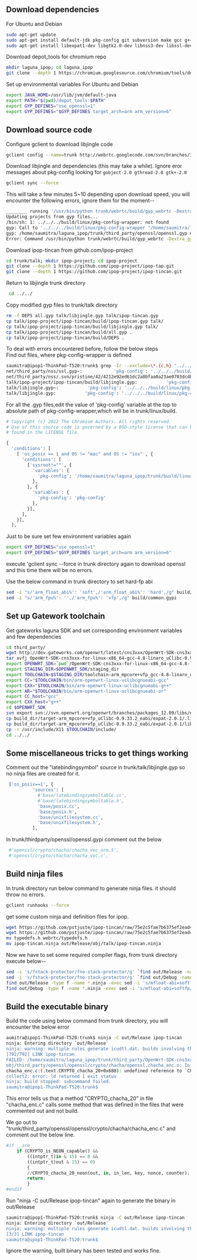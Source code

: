 ## Download dependencies  
  
For Ubuntu and Debian
  
```bash
sudo apt-get update
sudo apt-get install default-jdk pkg-config git subversion make gcc g++ python
sudo apt-get install libexpat1-dev libgtk2.0-dev libnss3-dev libssl-dev 
```
  
Download depot_tools for chromium repo
```bash
mkdir laguna_ipop; cd laguna_ipop
git clone --depth 1 https://chromium.googlesource.com/chromium/tools/depot_tools.git
```      
Set up environmental variables
For Ubuntu and Debian
```bash
export JAVA_HOME=/usr/lib/jvm/default-java
export PATH="$(pwd)/depot_tools:$PATH"
export GYP_DEFINES="use_openssl=1"
export GYP_DEFINES="$GYP_DEFINES target_arch=arm arm_version=6"
```  
## Download source code
Configure gclient to download libjingle code
```bash
gclient config --name=trunk http://webrtc.googlecode.com/svn/branches/3.52
```  
Download libjingle and dependencies (this may take a while). Ignore eror messages 
about pkg-config looking for `gobject-2.0 gthread-2.0 gtk+-2.0`
```bash
gclient sync --force
```  
This will take a few minutes 5~10 depending upon download speed, you will encounter the following errors, ignore them for the moment--
```bash
________ running '/usr/bin/python trunk/webrtc/build/gyp_webrtc -Dextra_gyp_flag=0' in '/home/saumitra/laguna_ipop'
Updating projects from gyp files...
/bin/sh: 1: ../../../build/linux/pkg-config-wrapper: not found
gyp: Call to '../../../build/linux/pkg-config-wrapper "/home/saumitra/laguna_ipop/trunk/arm-sysroot" "arm" --libs-only-L --libs-only-other nss' returned exit status 127.
gyp: /home/saumitra/laguna_ipop/trunk/third_party/openssl/openssl.gyp not found (cwd: /home/saumitra/laguna_ipop)
Error: Command /usr/bin/python trunk/webrtc/build/gyp_webrtc -Dextra_gyp_flag=0 returned non-zero exit status   in /home/saumitra/laguna_ipop

```    
Download ipop-tincan from github.com/ipop-project
```bash
cd trunk/talk; mkdir ipop-project; cd ipop-project
git clone --depth 1 https://github.com/ipop-project/ipop-tap.git
git clone --depth 1 https://github.com/ipop-project/ipop-tincan.git
```  
Return to libjingle trunk directory
```bash
 cd ../../
```  
Copy modified gyp files to trunk/talk directory
```bash
rm -f DEPS all.gyp talk/libjingle.gyp talk/ipop-tincan.gyp
cp talk/ipop-project/ipop-tincan/build/ipop-tincan.gyp talk/
cp talk/ipop-project/ipop-tincan/build/libjingle.gyp talk/
cp talk/ipop-project/ipop-tincan/build/all.gyp .
cp talk/ipop-project/ipop-tincan/build/DEPS .
```      
To deal with errors encountered before, follow the below steps  
Find out files, where pkg-config-wrapper is defined  
```bash
saumitra@ipop1-ThinkPad-T520:trunk$ grep -Ir --exclude=\*.{c,h} "../../../build/linux/pkg-config-wrapper" *
net/third_party/nss/ssl.gyp~:            'pkg-config': '../../../build/linux/pkg-config-wrapper "<(sysroot)" "<(target_arch)"',
net/third_party/nss/.svn/pristine/42/4212e92ed61dc2a0bfaa0a23ae0703dcd811161c.svn-base~:            'pkg-config': '../../../build/linux/pkg-config-wrapper "<(sysroot)" "<(target_arch)"',
talk/ipop-project/ipop-tincan/build/libjingle.gyp:           'pkg-config': '../../../build/linux/pkg-config-wrapper "<(sysroot)" "<(target_arch)"',
talk/libjingle.gyp~:           'pkg-config': '../../../build/linux/pkg-config-wrapper "<(sysroot)" "<(target_arch)"',
talk/libjingle.gyp:           'pkg-config': '../../../build/linux/pkg-config-wrapper "<(sysroot)" "<(target_arch)"',
```   
  
 For all the .gyp files,edit the value of 'pkg-config' variable at the top to absolute path of pkg-config-wrapper,which will be in trunk/linux/build.  
```python
# Copyright (c) 2012 The Chromium Authors. All rights reserved.
# Use of this source code is governed by a BSD-style license that can be
# found in the LICENSE file.

{
  'conditions': [
    [ 'os_posix == 1 and OS != "mac" and OS != "ios"', {
      'conditions': [
        ['sysroot!=""', {
          'variables': {
            'pkg-config': '/home/saumitra/laguna_ipop/trunk/build/linux/pkg-config-wrapper "<(sysroot)" "<(target_arch)"',
          },
        }, {
          'variables': {
            'pkg-config': 'pkg-config'
          },
        }],
      ],
    }],
  ],  
```    
  
 Just to be sure set few environment variables again  
```bash
export GYP_DEFINES="use_openssl=1"
export GYP_DEFINES="$GYP_DEFINES target_arch=arm arm_version=6" 
```  
 
execute 'gclient sync --force in trunk directory again to download openssl and this time there will be no errors. 

 Use the below command  in trunk directory to set hard-fp abi   
```bash
sed -i "s/'arm_float_abi%': 'soft',/'arm_float_abi%': 'hard',/g" build/common.gypi
sed -i "s/'arm_fpu%': '',/'arm_fpu%': 'vfp',/g" build/common.gypi
```    
## Set up Gatework toolchain  

 Get gateworks laguna SDK and set corresponding environment variables and few dependencies
```bash
cd third_party/
wget http://dev.gateworks.com/openwrt/latest/cns3xxx/OpenWrt-SDK-cns3xxx-for-linux-x86_64-gcc-4.8-linaro_uClibc-0.9.33.2.tar.bz2
tar xvfj OpenWrt-SDK-cns3xxx-for-linux-x86_64-gcc-4.8-linaro_uClibc-0.9.33.2.tar.bz2 
export OPENWRT_SDK=`pwd`/OpenWrt-SDK-cns3xxx-for-linux-x86_64-gcc-4.8-linaro_uClibc-0.9.33.2
export STAGING_DIR=$OPENWRT_SDK/staging_dir
export TOOLCHAIN=$STAGING_DIR/toolchain-arm_mpcore+vfp_gcc-4.8-linaro_uClibc-0.9.33.2_eabi
export CC="$TOOLCHAIN/bin/arm-openwrt-linux-uclibcgnueabi-gcc"
export CXX="$TOOLCHAIN/bin/arm-openwrt-linux-uclibcgnueabi-g++"
export AR="$TOOLCHAIN/bin/arm-openwrt-linux-uclibcgnueabi-ar"
export CC_host="gcc"
export CXX_host="g++"
cd $OPENWRT_SDK
svn export svn://svn.openwrt.org/openwrt/branches/packages_12.09/libs/expat package/expat; make
cp build_dir/target-arm_mpcore+vfp_uClibc-0.9.33.2_eabi/expat-2.0.1/.libs/libexpat.a $TOOLCHAIN/lib
cp build_dir/target-arm_mpcore+vfp_uClibc-0.9.33.2_eabi/expat-2.0.1/lib/*.h $TOOLCHAIN/include/
cp -r /usr/include/X11 $TOOLCHAIN/include/
cd ../../
```    
## Some miscellaneous tricks to get things working  

 Comment out the "latebindingsymbol" source in trunk/talk/libjingle.gyp so no ninja files are created for it.
```python
 ['os_posix==1', {
          'sources': [
            #'base/latebindingsymboltable.cc',
            #'base/latebindingsymboltable.h',
            'base/posix.cc',
            'base/posix.h',
            'base/unixfilesystem.cc',
            'base/unixfilesystem.h',
          ],
```  

 In trunk/thirdparty/openssl/openssl.gypi comment out the below  
```python
 #'openssl/crypto/chacha/chacha_vec_arm.S',
 #'openssl/crypto/chacha/chacha_vec.c',
```   
## Build ninja files  
 
 In trunk directory run below command to generate ninja files. it should throw no errors.
```bash
gclient runhooks --force
```  
 get some custom ninja and definition files for ipop.  
```bash
wget https://github.com/pstjuste/ipop-tincan/raw/75e2c5fae7b6375ef2ead4a93595275492a6a259/build/typedefs.h
wget https://github.com/pstjuste/ipop-tincan/raw/75e2c5fae7b6375ef2ead4a93595275492a6a259/build/ipop-tincan.ninja
mv typedefs.h webrtc/typedefs.h
mv ipop-tincan.ninja out/Release/obj/talk/ipop-tincan.ninja
```   
 Now we have to set some required compiler flags, from trunk directory execute below--
```bash
sed -i 's/fstack-protector/fno-stack-protector/g' `find out/Release -name *.ninja`
sed -i 's/fstack-protector/fno-stack-protector/g' `find out/Debug -name *.ninja`
find out/Release -type f -name *.ninja -exec sed -i 's/mfloat-abi=softfp/mfloat-abi=hard/g' {} +
find out/Debug -type f -name *.ninja -exec sed -i 's/mfloat-abi=softfp/mfloat-abi=hard/g' {} +
```   
## Build the executable binary  
 
 Build the code using below command from trunk directory, you will encounter the below error
```bash
aumitra@ipop1-ThinkPad-T520:trunk$ ninja -C out/Release ipop-tincan
ninja: Entering directory `out/Release'
ninja: warning: multiple rules generate icudtl.dat. builds involving this target will not be correct; continuing anyway
[792/792] LINK ipop-tincan
FAILED: /home/saumitra/laguna_ipop/trunk/third_party/OpenWrt-SDK-cns3xxx-for-linux-x86_64-gcc-4.8-linaro_uClibc-0.9.33.2/staging_dir/toolchain-arm_mpcore+vfp_gcc-4.8-linaro_uClibc-0.9.33.2_eabi/bin/arm-openwrt-linux-uclibcgnueabi-g++ -Wl,--fatal-warnings -Wl,-z,now -Wl,-z,relro -pthread -Wl,-z,noexecstack -fPIC -Wl,-O1 -Wl,--as-needed -Wl,--gc-sections -o ipop-tincan -Wl,--start-group obj/talk/ipop-project/ipop-tincan/src/ipop-tincan.tincan.o obj/talk/ipop-project/ipop-tincan/src/ipop-tincan.tincanconnectionmanager.o obj/talk/ipop-project/ipop-tincan/src/ipop-tincan.xmppnetwork.o obj/talk/ipop-project/ipop-tincan/src/ipop-tincan.controlleraccess.o obj/talk/ipop-project/ipop-tincan/src/ipop-tincan.tincanxmppsocket.o obj/talk/ipop-project/ipop-tincan/src/ipop-tincan.tincan_utils.o obj/talk/xmpp/ipop-tincan.jingleinfotask.o obj/third_party/openssl/libopenssl.a obj/talk/libjingle_p2p.a obj/third_party/jsoncpp/libjsoncpp.a obj/talk/libipop-tap.a obj/third_party/libsrtp/libsrtp.a obj/talk/libjingle.a  -Wl,--end-group -ldl -lrt -lexpat
obj/third_party/openssl/openssl/crypto/chacha/openssl.chacha_enc.o: In function `CRYPTO_chacha_20':
chacha_enc.c:(.text.CRYPTO_chacha_20+0x680): undefined reference to `CRYPTO_chacha_20_neon'
collect2: error: ld returned 1 exit status
ninja: build stopped: subcommand failed.
saumitra@ipop1-ThinkPad-T520:trunk$ 
```  
This error tells us that a method "CRYPTO_chacha_20" in file "chacha_enc.c" calls some method that was defined in the files that were commented out and not build.  
  
 We go out to "trunk/third_party/openssl/openssl/crypto/chacha/chacha_enc.c" and comment out the below line.  
```python
#if __arm__
	if (CRYPTO_is_NEON_capable() &&
	    ((intptr_t)in & 15) == 0 &&
	    ((intptr_t)out & 15) == 0)
		{
		//CRYPTO_chacha_20_neon(out, in, in_len, key, nonce, counter);
		return;
		}
#endif
```  
 Run "ninja -C out/Release ipop-tincan" again to generate the binary in out/Release
```bash
saumitra@ipop1-ThinkPad-T520:trunk$ ninja -C out/Release ipop-tincan
ninja: Entering directory `out/Release'
ninja: warning: multiple rules generate icudtl.dat. builds involving this target will not be correct; continuing anyway
[3/3] LINK ipop-tincan
saumitra@ipop1-ThinkPad-T520:trunk$ 
```  
Ignore the warning, built binary has been tested and works fine.